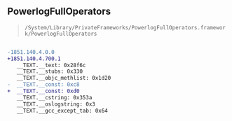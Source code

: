 ## PowerlogFullOperators

> `/System/Library/PrivateFrameworks/PowerlogFullOperators.framework/PowerlogFullOperators`

```diff

-1851.140.4.0.0
+1851.140.4.700.1
   __TEXT.__text: 0x28f6c
   __TEXT.__stubs: 0x330
   __TEXT.__objc_methlist: 0x1d20
-  __TEXT.__const: 0xc8
+  __TEXT.__const: 0xd0
   __TEXT.__cstring: 0x353a
   __TEXT.__oslogstring: 0x3
   __TEXT.__gcc_except_tab: 0x64

```
